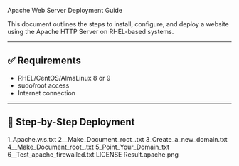 Apache Web Server Deployment Guide

This document outlines the steps to install, configure, and deploy a website using the Apache HTTP Server on RHEL-based systems.

---

## ✅ Requirements

- RHEL/CentOS/AlmaLinux 8 or 9
- sudo/root access
- Internet connection

---

## 🚀 Step-by-Step Deployment


1_Apache.w.s.txt
2__Make_Document_root_.txt
3_Create_a_new_domain.txt
4__Make_Document_root_.txt
5_Point_Your_Domain_txt
6__Test_apache_firewalled.txt
LICENSE
Result.apache.png
